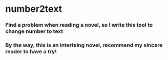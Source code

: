 # number2text

### Find a problem when reading a novel, so I write this tool to change number to text

### By the way, this is an intertsing novel, recommend my sincere reader to have a try!
